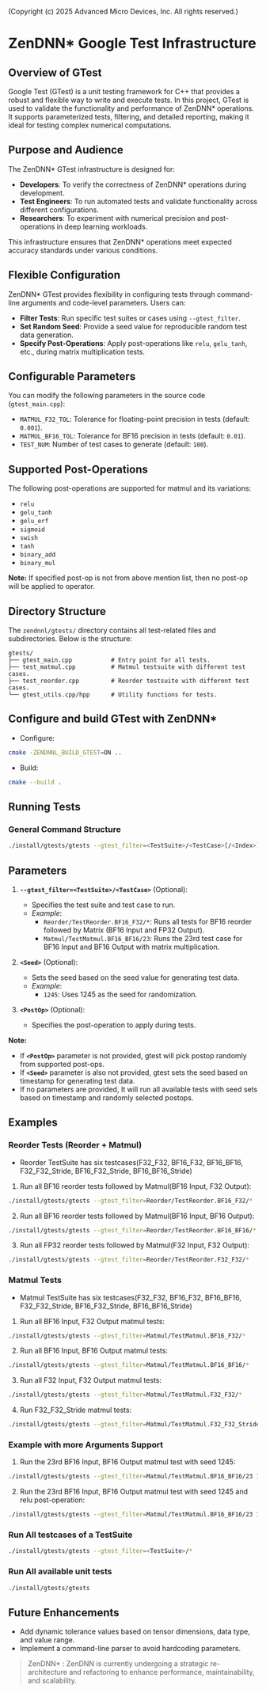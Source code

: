 
(Copyright (c) 2025 Advanced Micro Devices, Inc. All rights reserved.)

# ZenDNN* Google Test Infrastructure

## **Overview of GTest**
Google Test (GTest) is a unit testing framework for C++ that provides a robust and flexible way to write and execute tests. In this project, GTest is used to validate the functionality and performance of ZenDNN* operations. It supports parameterized tests, filtering, and detailed reporting, making it ideal for testing complex numerical computations.

## **Purpose and Audience**
The ZenDNN* GTest infrastructure is designed for:
- **Developers**: To verify the correctness of ZenDNN* operations during development.
- **Test Engineers**: To run automated tests and validate functionality across different configurations.
- **Researchers**: To experiment with numerical precision and post-operations in deep learning workloads.

This infrastructure ensures that ZenDNN* operations meet expected accuracy standards under various conditions.

## **Flexible Configuration**
ZenDNN* GTest provides flexibility in configuring tests through command-line arguments and code-level parameters. Users can:
- **Filter Tests**: Run specific test suites or cases using `--gtest_filter`.
- **Set Random Seed**: Provide a seed value for reproducible random test data generation.
- **Specify Post-Operations**: Apply post-operations like `relu`, `gelu_tanh`, etc., during matrix multiplication tests.

## **Configurable Parameters**
You can modify the following parameters in the source code (`gtest_main.cpp`):
- `MATMUL_F32_TOL`: Tolerance for floating-point precision in tests (default: `0.001`).
- `MATMUL_BF16_TOL`: Tolerance for BF16 precision in tests (default: `0.01`).
- `TEST_NUM`: Number of test cases to generate (default: `100`).

## **Supported Post-Operations**
The following post-operations are supported for matmul and its variations:
- `relu`
- `gelu_tanh`
- `gelu_erf`
- `sigmoid`
- `swish`
- `tanh`
- `binary_add`
- `binary_mul`

**Note:** If specified post-op is not from above mention list, then no post-op will be applied to operator.

## **Directory Structure**

The `zendnnl/gtests/` directory contains all test-related files and subdirectories. Below is the structure:

```plaintext
gtests/
├── gtest_main.cpp           # Entry point for all tests.
├── test_matmul.cpp          # Matmul testsuite with different test cases.
├── test_reorder.cpp         # Reorder testsuite with different test cases.
└── gtest_utils.cpp/hpp      # Utility functions for tests.
```

## **Configure and build GTest with ZenDNN***
- Configure:
```bash
cmake -ZENDNNL_BUILD_GTEST=ON ..
```
- Build:
```bash
cmake --build .
```
## **Running Tests**

### **General Command Structure**
```bash
./install/gtests/gtests --gtest_filter=<TestSuite>/<TestCase>[/<Index>] [<Seed>] [<PostOp>]
```

## **Parameters**
1. **`--gtest_filter=<TestSuite>/<TestCase>`** (Optional):
   - Specifies the test suite and test case to run.
   - *Example*:
     - `Reorder/TestReorder.BF16_F32/*`: Runs all tests for BF16 reorder followed by Matrix (BF16 Input and FP32 Output).
     - `Matmul/TestMatmul.BF16_BF16/23`: Runs the 23rd test case for BF16 Input and BF16 Output with matrix multiplication.

2. **`<Seed>`** (Optional):
   - Sets the seed based on the seed value for generating test data.
   - *Example*:
     - `1245`: Uses 1245 as the seed for randomization.

3. **`<PostOp>`** (Optional):
   - Specifies the post-operation to apply during tests.

**Note:**
 - If **`<PostOp>`** parameter is not provided, gtest will pick postop randomly from supported post-ops.
 - If **`<Seed>`** parameter is also not provided, gtest sets the seed based on timestamp for generating test data.
 - If no parameters are provided, It will run all available tests with seed sets based on timestamp and randomly selected postops.

## **Examples**
### Reorder Tests (Reorder + Matmul)
 - Reorder TestSuite has six testcases(F32_F32, BF16_F32, BF16_BF16, F32_F32_Stride, BF16_F32_Stride, BF16_BF16_Stride)
1. Run all BF16 reorder tests followed by Matmul(BF16 Input, F32 Output):
```bash
./install/gtests/gtests --gtest_filter=Reorder/TestReorder.BF16_F32/*
```
2. Run all BF16 reorder tests followed by Matmul(BF16 Input, BF16 Output):
```bash
./install/gtests/gtests --gtest_filter=Reorder/TestReorder.BF16_BF16/*
```
3. Run all FP32 reorder tests followed by Matmul(F32 Input, F32 Output):
``` bash
./install/gtests/gtests --gtest_filter=Reorder/TestReorder.F32_F32/*
```

### Matmul Tests
 - Matmul TestSuite has six testcases(F32_F32, BF16_F32, BF16_BF16, F32_F32_Stride, BF16_F32_Stride, BF16_BF16_Stride)
1. Run all BF16 Input, F32 Output matmul tests:
``` bash
./install/gtests/gtests --gtest_filter=Matmul/TestMatmul.BF16_F32/*
```
2. Run all BF16 Input, BF16 Output matmul tests:
``` bash
./install/gtests/gtests --gtest_filter=Matmul/TestMatmul.BF16_BF16/*
```
3. Run all F32 Input, F32 Output matmul tests:
``` bash
./install/gtests/gtests --gtest_filter=Matmul/TestMatmul.F32_F32/*
```
4. Run F32_F32_Stride matmul tests:
``` bash
./install/gtests/gtests --gtest_filter=Matmul/TestMatmul.F32_F32_Stride/*
```

### Example with more Arguments Support
1. Run the 23rd BF16 Input, BF16 Output matmul test with seed 1245:
``` bash
./install/gtests/gtests --gtest_filter=Matmul/TestMatmul.BF16_BF16/23 1245
```
2. Run the 23rd BF16 Input, BF16 Output matmul test with seed 1245 and relu post-operation:
``` bash
./install/gtests/gtests --gtest_filter=Matmul/TestMatmul.BF16_BF16/23 1245 relu
```

### Run All testcases of a TestSuite
```bash
./install/gtests/gtests --gtest_filter=<TestSuite>/*
```

### Run All available unit tests
```bash
./install/gtests/gtests
```

## **Future Enhancements**
- Add dynamic tolerance values based on tensor dimensions, data type, and value range.
- Implement a command-line parser to avoid hardcoding parameters.

>ZenDNN* : ZenDNN is currently undergoing a strategic re-architecture and refactoring to enhance performance, maintainability, and scalability.
